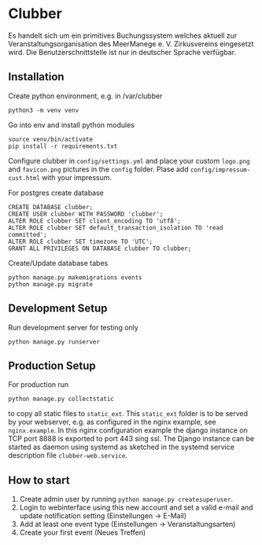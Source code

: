 # Clubber
Es handelt sich um ein primitives Buchungssystem welches aktuell zur Veranstaltungsorganisation des MeerManege e. V. Zirkusvereins eingesetzt wird. Die Benutzerschnittstelle ist nur in deutscher Sprache verfügbar.

## Installation 
Create python environment, e.g. in /var/clubber
```
python3 -m venv venv
```

Go into env and install python modules
```
source venv/bin/activate
pip install -r requirements.txt
```

Configure clubber in `config/settings.yml` and place your custom `logo.png` and `favicon.png` pictures in the `config` folder. Plase add `config/impressum-cust.html` with your impressum.

For postgres create database
```
CREATE DATABASE clubber;
CREATE USER clubber WITH PASSWORD 'clubber';
ALTER ROLE clubber SET client_encoding TO 'utf8';
ALTER ROLE clubber SET default_transaction_isolation TO 'read committed';
ALTER ROLE clubber SET timezone TO 'UTC';
GRANT ALL PRIVILEGES ON DATABASE clubber TO clubber;
```

Create/Update database tabes
```
python manage.py makemigrations events
python manage.py migrate
```

## Development Setup
Run development server for testing only
```
python manage.py runserver
```

## Production Setup
For production run
```
python manage.py collectstatic
```
to copy all static files to `static_ext`. This `static_ext` folder is to be served by your webserver, e.g. as configured in the nginx example, see `nginx.example`.
In this nginx configuration example the django instance on TCP port 8888 is exported to port 443 sing ssl. The Django instance can be started as daemon using systemd as sketched in the systemd service description file `clubber-web.service`.

## How to start
1. Create admin user by running `python manage.py createsuperuser`.
2. Login to webinterface using this new account and set a valid e-mail and update notification setting (Einstellungen -> E-Mail)
3. Add at least one event type (Einstellungen -> Veranstaltungsarten)
4. Create your first event (Neues Treffen)
